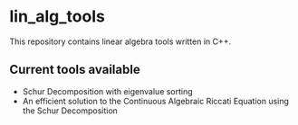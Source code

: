 # lin_alg_tools
This repository contains linear algebra tools written in C++.

## Current tools available
* Schur Decomposition with eigenvalue sorting
* An efficient solution to the Continuous Algebraic Riccati Equation using the Schur Decomposition
